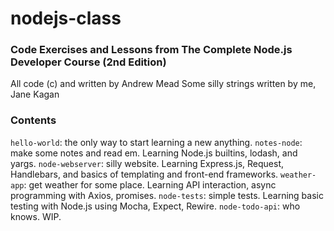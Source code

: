 # nodejs-class

### Code Exercises and Lessons from The Complete Node.js Developer Course (2nd Edition)
All code (c) and written by Andrew Mead
Some silly strings written by me, Jane Kagan

### Contents
`hello-world`: the only way to start learning a new anything.
`notes-node`: make some notes and read em. Learning Node.js builtins, lodash, and yargs.
`node-webserver`: silly website. Learning Express.js, Request, Handlebars, and basics of templating and front-end frameworks.
`weather-app`: get weather for some place. Learning API interaction, async programming with Axios, promises.
`node-tests`: simple tests. Learning basic testing with Node.js using Mocha, Expect, Rewire.
`node-todo-api`: who knows. WIP.
